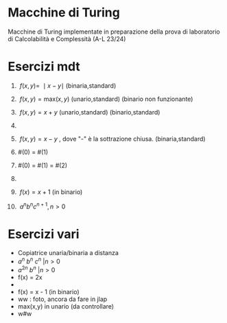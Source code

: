 # Macchine di Turing
Macchine di Turing implementate in preparazione della prova di laboratorio di Calcolabilità e Complessità (A-L 23/24)

# Esercizi mdt
1) $\ f(x,y) = \ \mid x - y \mid$ (binaria,standard)



2) $\ f(x,y) = \text{max}(x,y)$ (unario,standard) (binario non funzionante)



3) $\ f(x,y) = x + y$ (unario,standard)  (binario,standard)

4) 



5) $\ f(x,y) = x - y$ , dove "-" è la sottrazione chiusa. (binaria,standard)


6) #(0) = #(1)


7) #(0) = #(1) = #(2)

  
8) 



9) $\ f(x) = x + 1$ (in binario)



10) $\ a^n b^n c^{n+1} , n>0$



# Esercizi vari
- Copiatrice unaria/binaria a distanza
- $a^n \ b^n \ c^n \ | n > 0$
- $a^{2n}\ b^n \ | n > 0$
- f(x) = 2x
- 
- f(x) = x - 1 (in binario)
- ww : foto, ancora da fare in jlap
- max(x,y) in unario (da controllare)
- w#w
